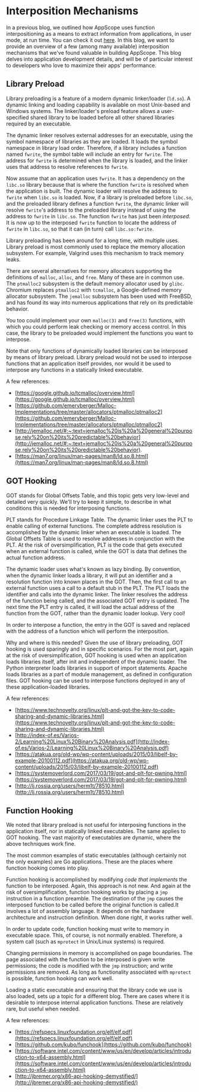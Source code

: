 # Interposition Mechanisms

In a previous blog, we outlined how AppScope uses function interpositioning as a means to extract information from applications, in user mode, at run time. You can check it out [here](AppScope_Design.md). In this blog, we want to provide an overview of a few (among many available) interposition mechanisms that we&#39;ve found valuable in building AppScope. This blog delves into application development details, and will be of particular interest to developers who love to maximize their apps&#39; performance.

## Library Preload

Library preloading is a feature of a modern dynamic linker/loader (`ld.so`). A dynamic linking and loading capability is available on most Unix-based and Windows systems. The linker/loader&#39;s preload feature allows a user-specified shared library to be loaded before all other shared libraries required by an executable.

The dynamic linker resolves external addresses for an executable, using the symbol namespace of libraries as they are loaded. It loads the symbol namespace in library load order. Therefore, if a library includes a function named `fwrite`, the symbol table will include an entry for `fwrite`. The address for `fwrite` is determined when the library is loaded, and the linker uses that address to resolve references to `fwrite`.

Now assume that an application uses `fwrite`. It has a dependency on the `libc.so` library because that is where the function `fwrite` is resolved when the application is built. The dynamic loader will resolve the address to `fwrite` when `libc.so` is loaded. Now, if a library is preloaded before `libc.so`, and the preloaded library defines a function `fwrite`, the dynamic linker will resolve `fwrite`&#39;s address to the preloaded library instead of using the address to `fwrite` in `libc.so`. The function `fwrite` has just been _interposed_. It is now up to the interposed `fwrite` function to locate the address of `fwrite` in `libc.so`, so that it can (in turn) call `libc.so:fwrite`.

Library preloading has been around for a long time, with multiple uses. Library preload is most commonly used to replace the memory allocation subsystem. For example, Valgrind uses this mechanism to track memory leaks.

There are several alternatives for memory allocators supporting the definitions of `malloc`, `alloc`, and `free`. Many of these are in common use. The `ptmalloc2` subsystem is the default memory allocator used by `glibc`. Chromium replaces `ptmalloc2` with `tcmalloc`, a Google-defined memory allocator subsystem. The `jemalloc` subsystem has been used with FreeBSD, and has found its way into numerous applications that rely on its predictable behavior.

You too could implement your own `malloc(3)` and `free(3)` functions, with which you could perform leak checking or memory access control. In this case, the library to be preloaded would implement the functions you want to interpose.

Note that only functions of dynamically loaded libraries can be interposed by means of library preload. Library preload would not be used to interpose functions that an application itself provides, nor would it be used to interpose any functions in a statically linked executable.

A few references:

- [https://google.github.io/tcmalloc/overview.html](https://google.github.io/tcmalloc/overview.html)
- [https://github.com/emeryberger/Malloc-Implementations/tree/master/allocators/ptmalloc/ptmalloc2](https://github.com/emeryberger/Malloc-Implementations/tree/master/allocators/ptmalloc/ptmalloc2)
- [http://jemalloc.net/#:~:text=jemalloc%20is%20a%20general%20purpose,rely%20on%20its%20predictable%20behavior](http://jemalloc.net/#:~:text=jemalloc%20is%20a%20general%20purpose,rely%20on%20its%20predictable%20behavior).
- [https://man7.org/linux/man-pages/man8/ld.so.8.html](https://man7.org/linux/man-pages/man8/ld.so.8.html)

## GOT Hooking 

GOT stands for Global Offsets Table, and this topic gets very low-level and detailed very quickly. We&#39;ll try to keep it simple, to describe in what conditions this is needed for interposing functions.

PLT stands for Procedure Linkage Table. The dynamic linker uses the PLT to enable calling of external functions. The complete address resolution is accomplished by the dynamic linker when an executable is loaded. The Global Offsets Table is used to resolve addresses in conjunction with the PLT. At the risk of oversimplification, PLT is the code that gets executed when an external function is called, while the GOT is data that defines the actual function address.

The dynamic loader uses what&#39;s known as lazy binding. By convention, when the dynamic linker loads a library, it will put an identifier and a resolution function into known places in the GOT. Then, the first call to an external function uses a call to a default stub in the PLT. The PLT loads the identifier and calls into the dynamic linker. The linker resolves the address of the function being called, and the associated GOT entry is updated. The next time the PLT entry is called, it will load the actual address of the function from the GOT, rather than the dynamic loader lookup. Very cool!

In order to interpose a function, the entry in the GOT is saved and replaced with the address of a function which will perform the interposition.

Why and where is this needed? Given the use of library preloading, GOT hooking is used sparingly and in specific scenarios. For the most part, again at the risk of oversimplification, GOT hooking is used when an application loads libraries itself, after init and independent of the dynamic loader. The Python interpreter loads libraries in support of import statements. Apache loads libraries as a part of module management, as defined in configuration files. GOT hooking can be used to interpose functions deployed in any of these application-loaded libraries.

A few references:

- [https://www.technovelty.org/linux/plt-and-got-the-key-to-code-sharing-and-dynamic-libraries.html](https://www.technovelty.org/linux/plt-and-got-the-key-to-code-sharing-and-dynamic-libraries.html)
- [http://index-of.es/Varios-2/Learning%20Linux%20Binary%20Analysis.pdf](http://index-of.es/Varios-2/Learning%20Linux%20Binary%20Analysis.pdf)
- [https://atakua.org/old-wp/wp-content/uploads/2015/03/libelf-by-example-20100112.pdf](https://atakua.org/old-wp/wp-content/uploads/2015/03/libelf-by-example-20100112.pdf)
- [https://systemoverlord.com/2017/03/19/got-and-plt-for-pwning.html](https://systemoverlord.com/2017/03/19/got-and-plt-for-pwning.html)
- [http://lj.rossia.org/users/herm1t/78510.html](http://lj.rossia.org/users/herm1t/78510.html)

## Function Hooking

We noted that library preload is not useful for interposing functions in the application itself, nor in statically linked executables. The same applies to GOT hooking. The vast majority of executables are dynamic, where the above techniques work fine.

The most common examples of static executables (although certainly not the only examples) are Go applications. These are the places where function hooking comes into play.

Function hooking is accomplished by modifying _code that implements_ the function to be interposed. Again, this approach is not new. And again at the risk of oversimplification, function hooking works by placing a `jmp` instruction in a function preamble. The destination of the `jmp` causes the interposed function to be called before the original function is called.It involves a lot of assembly language. It depends on the hardware architecture and instruction definition. When done right, it works rather well.

In order to update code, function hooking must write to memory in executable space. This, of course, is not normally enabled. Therefore, a system call (such as `mprotect` in Unix/Linux systems) is required.

Changing permissions in memory is accomplished on page boundaries. The page associated with the function to be interposed is given write permissions; the code is modified with the `jmp` instruction; and write permissions are removed. As long as functionality associated with `mprotect` is possible, function hooking can work well.

Loading a static executable and ensuring that the library code we use is also loaded, sets up a topic for a different blog. There are cases where it is desirable to interpose internal application functions. These are relatively rare, but useful when needed.

A few references:

- [https://refspecs.linuxfoundation.org/elf/elf.pdf](https://refspecs.linuxfoundation.org/elf/elf.pdf)
- [https://github.com/kubo/funchook](https://github.com/kubo/funchook)
- [https://software.intel.com/content/www/us/en/develop/articles/introduction-to-x64-assembly.html](https://software.intel.com/content/www/us/en/develop/articles/introduction-to-x64-assembly.html)
- [http://jbremer.org/x86-api-hooking-demystified/](http://jbremer.org/x86-api-hooking-demystified/)
